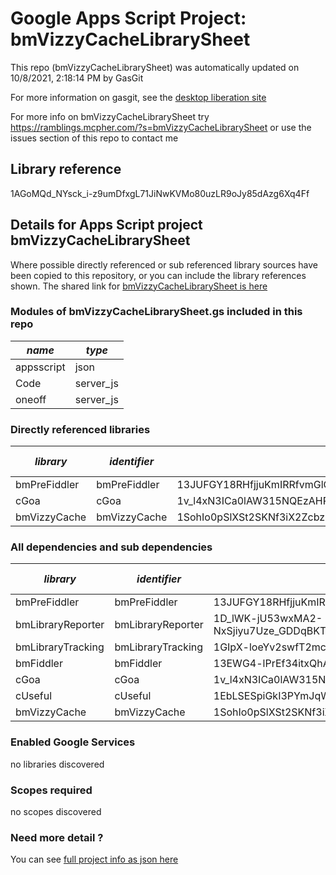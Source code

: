 # Google Apps Script Project: bmVizzyCacheLibrarySheet
This repo (bmVizzyCacheLibrarySheet) was automatically updated on 10/8/2021, 2:18:14 PM by GasGit

For more information on gasgit, see the [desktop liberation site](https://ramblings.mcpher.com/drive-sdk-and-github/migrategasgit/ "desktop liberation")

For more info on bmVizzyCacheLibrarySheet try https://ramblings.mcpher.com/?s=bmVizzyCacheLibrarySheet or use the issues section of this repo to contact me
## Library reference
1AGoMQd_NYsck_i-z9umDfxgL71JiNwKVMo80uzLR9oJy85dAzg6Xq4Ff


## Details for Apps Script project bmVizzyCacheLibrarySheet
Where possible directly referenced or sub referenced library sources have been copied to this repository, or you can include the library references shown. 
The shared link for [bmVizzyCacheLibrarySheet is here](https://script.google.com/d/1AGoMQd_NYsck_i-z9umDfxgL71JiNwKVMo80uzLR9oJy85dAzg6Xq4Ff/edit?usp=sharing "open in the GAS IDE")

### Modules of bmVizzyCacheLibrarySheet.gs included in this repo
*name*|*type*
--- | --- 
appsscript| json
Code| server_js
oneoff| server_js
### Directly referenced libraries
*library*|*identifier*|*key*|*version*|*dev mode*|*source*|
--- | --- | --- | --- | --- | --- 
bmPreFiddler| bmPreFiddler|13JUFGY18RHfjjuKmIRRfvmGlCYrEkEtN6uUm-iLUcxOUFRJD-WBX-tkR|21|no|[here](libraries/bmPreFiddler "library source")
cGoa| cGoa|1v_l4xN3ICa0lAW315NQEzAHPSoNiFdWHsMEwj2qA5t9cgZ5VWci2Qxv2|36|no|[here](libraries/cGoa "library source")
bmVizzyCache| bmVizzyCache|1SohIo0pSlXSt2SKNf3iX2ZcbzE_N0F4BocnKpGuaXgyxx1X6s1nDhjZK|6|no|[here](libraries/bmVizzyCache "library source")
### All dependencies and sub dependencies
*library*|*identifier*|*key*|*version*|*dev mode*|*source*|
--- | --- | --- | --- | --- | --- 
bmPreFiddler| bmPreFiddler|13JUFGY18RHfjjuKmIRRfvmGlCYrEkEtN6uUm-iLUcxOUFRJD-WBX-tkR|21|no|[here](libraries/bmPreFiddler "library source")
bmLibraryReporter| bmLibraryReporter|1D_lWK-jU53wxMA2-NxSjiyu7Uze_GDDqBKTsQnCgPhyUmmSLv0bfTNPX|8|no|[here](libraries/bmLibraryReporter "library source")
bmLibraryTracking| bmLibraryTracking|1GIpX-loeYv2swfT2mcYCUvduAXtoYdzenzIYXt4M_1YLmlN7eMrO1h_P|3|no|[here](libraries/bmLibraryTracking "library source")
bmFiddler| bmFiddler|13EWG4-lPrEf34itxQhAQ7b9JEbmCBfO8uE4Mhr99CHi3Pw65oxXtq-rU|17|no|[here](libraries/bmFiddler "library source")
cGoa| cGoa|1v_l4xN3ICa0lAW315NQEzAHPSoNiFdWHsMEwj2qA5t9cgZ5VWci2Qxv2|36|no|[here](libraries/cGoa "library source")
cUseful| cUseful|1EbLSESpiGkI3PYmJqWh3-rmLkYKAtCNPi1L2YCtMgo2Ut8xMThfJ41Ex|121|no|[here](libraries/cUseful "library source")
bmVizzyCache| bmVizzyCache|1SohIo0pSlXSt2SKNf3iX2ZcbzE_N0F4BocnKpGuaXgyxx1X6s1nDhjZK|6|no|[here](libraries/bmVizzyCache "library source")
### Enabled Google Services
no libraries discovered
### Scopes required
no scopes discovered
### Need more detail ?
You can see [full project info as json here](info.json)
